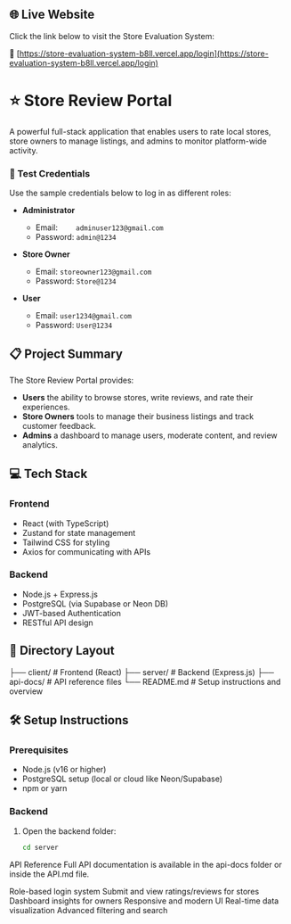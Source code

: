 ## 🌐 Live Website

Click the link below to visit the Store Evaluation System:

🔗 [https://store-evaluation-system-b8ll.vercel.app/login](https://store-evaluation-system-b8ll.vercel.app/login)




# ⭐ Store Review Portal

A powerful full-stack application that enables users to rate local stores, store owners to manage listings, and admins to monitor platform-wide activity.

### 🔑 Test Credentials

Use the sample credentials below to log in as different roles:

- **Administrator**
  - Email: `	adminuser123@gmail.com`
  - Password: `admin@1234`

- **Store Owner**
  - Email: `storeowner123@gmail.com`
  - Password: `Store@1234`

- **User**
  - Email: `user1234@gmail.com`
  - Password: `User@1234`

## 📋 Project Summary

The Store Review Portal provides:
- **Users** the ability to browse stores, write reviews, and rate their experiences.
- **Store Owners** tools to manage their business listings and track customer feedback.
- **Admins** a dashboard to manage users, moderate content, and review analytics.

## 💻 Tech Stack

### Frontend
- React (with TypeScript)
- Zustand for state management
- Tailwind CSS for styling
- Axios for communicating with APIs

### Backend
- Node.js + Express.js
- PostgreSQL (via Supabase or Neon DB)
- JWT-based Authentication
- RESTful API design

## 📁 Directory Layout

├── client/ # Frontend (React) ├── server/ # Backend (Express.js) ├── api-docs/ # API reference files └── README.md # Setup instructions and overview


## 🛠️ Setup Instructions

### Prerequisites
- Node.js (v16 or higher)
- PostgreSQL setup (local or cloud like Neon/Supabase)
- npm or yarn

### Backend
1. Open the backend folder:
   ```bash
   cd server


API Reference
Full API documentation is available in the api-docs folder or inside the API.md file.

Role-based login system
Submit and view ratings/reviews for stores
Dashboard insights for owners
Responsive and modern UI
Real-time data visualization
Advanced filtering and search


